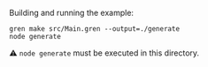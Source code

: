 Building and running the example:
```shell
gren make src/Main.gren --output=./generate
node generate
```
⚠️ `node generate` must be executed in this directory.